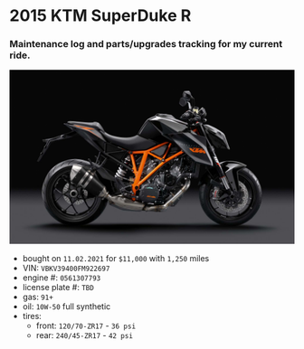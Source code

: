 # 2015 KTM SuperDuke R
### Maintenance log and parts/upgrades tracking for my current ride.

![](/pic.jpg)

- bought on `11.02.2021` for `$11,000` with `1,250` miles
- VIN: `VBKV39400FM922697`
- engine #: `0561307793`
- license plate #: `TBD`
- gas: `91+`
- oil: `10W-50` full synthetic
- tires:
  - front: `120/70-ZR17` - `36 psi`
  - rear: `240/45-ZR17` - `42 psi`
